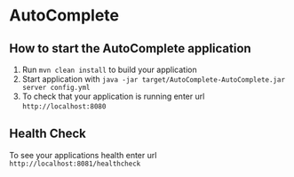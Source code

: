# AutoComplete

How to start the AutoComplete application
---

1. Run `mvn clean install` to build your application
1. Start application with `java -jar target/AutoComplete-AutoComplete.jar server config.yml`
1. To check that your application is running enter url `http://localhost:8080`

Health Check
---

To see your applications health enter url `http://localhost:8081/healthcheck`
